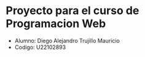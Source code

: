 # Proyecto para el curso de Programacion Web

- Alumno: Diego Alejandro Trujillo Mauricio
- Codigo: U22102893
